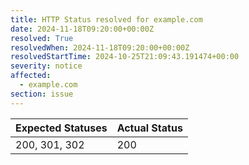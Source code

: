 ```yaml
---
title: HTTP Status resolved for example.com
date: 2024-11-18T09:20:00+00:00Z
resolved: True
resolvedWhen: 2024-11-18T09:20:00+00:00Z
resolvedStartTime: 2024-10-25T21:09:43.191474+00:00
severity: notice
affected:
  - example.com
section: issue
---
```


| Expected Statuses | Actual Status  |
|-------------------|----------------|
| 200, 301, 302 | 200 |
